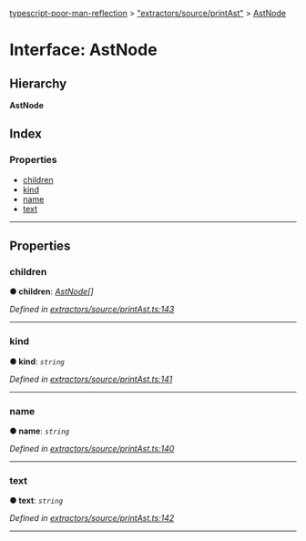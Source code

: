 [typescript-poor-man-reflection](../README.md) > ["extractors/source/printAst"](../modules/_extractors_source_printast_.md) > [AstNode](../interfaces/_extractors_source_printast_.astnode.md)

# Interface: AstNode

## Hierarchy

**AstNode**

## Index

### Properties

* [children](_extractors_source_printast_.astnode.md#children)
* [kind](_extractors_source_printast_.astnode.md#kind)
* [name](_extractors_source_printast_.astnode.md#name)
* [text](_extractors_source_printast_.astnode.md#text)

---

## Properties

<a id="children"></a>

###  children

**● children**: *[AstNode](_extractors_source_printast_.astnode.md)[]*

*Defined in [extractors/source/printAst.ts:143](https://github.com/cancerberoSgx/typescript-poor-man-reflection/blob/0b69fa7/src/extractors/source/printAst.ts#L143)*

___
<a id="kind"></a>

###  kind

**● kind**: *`string`*

*Defined in [extractors/source/printAst.ts:141](https://github.com/cancerberoSgx/typescript-poor-man-reflection/blob/0b69fa7/src/extractors/source/printAst.ts#L141)*

___
<a id="name"></a>

###  name

**● name**: *`string`*

*Defined in [extractors/source/printAst.ts:140](https://github.com/cancerberoSgx/typescript-poor-man-reflection/blob/0b69fa7/src/extractors/source/printAst.ts#L140)*

___
<a id="text"></a>

###  text

**● text**: *`string`*

*Defined in [extractors/source/printAst.ts:142](https://github.com/cancerberoSgx/typescript-poor-man-reflection/blob/0b69fa7/src/extractors/source/printAst.ts#L142)*

___

